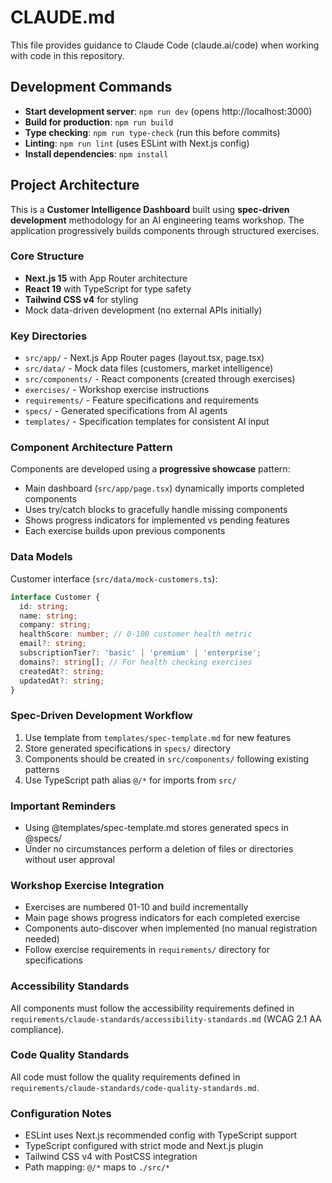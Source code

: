 # CLAUDE.md

This file provides guidance to Claude Code (claude.ai/code) when working with code in this repository.

## Development Commands

- **Start development server**: `npm run dev` (opens http://localhost:3000)
- **Build for production**: `npm run build`
- **Type checking**: `npm run type-check` (run this before commits)
- **Linting**: `npm run lint` (uses ESLint with Next.js config)
- **Install dependencies**: `npm install`

## Project Architecture

This is a **Customer Intelligence Dashboard** built using **spec-driven development** methodology for an AI engineering teams workshop. The application progressively builds components through structured exercises.

### Core Structure
- **Next.js 15** with App Router architecture
- **React 19** with TypeScript for type safety
- **Tailwind CSS v4** for styling
- Mock data-driven development (no external APIs initially)

### Key Directories
- `src/app/` - Next.js App Router pages (layout.tsx, page.tsx)
- `src/data/` - Mock data files (customers, market intelligence)
- `src/components/` - React components (created through exercises)
- `exercises/` - Workshop exercise instructions
- `requirements/` - Feature specifications and requirements
- `specs/` - Generated specifications from AI agents
- `templates/` - Specification templates for consistent AI input

### Component Architecture Pattern
Components are developed using a **progressive showcase** pattern:
- Main dashboard (`src/app/page.tsx`) dynamically imports completed components
- Uses try/catch blocks to gracefully handle missing components
- Shows progress indicators for implemented vs pending features
- Each exercise builds upon previous components

### Data Models
Customer interface (`src/data/mock-customers.ts`):
```typescript
interface Customer {
  id: string;
  name: string;
  company: string;
  healthScore: number; // 0-100 customer health metric
  email?: string;
  subscriptionTier?: 'basic' | 'premium' | 'enterprise';
  domains?: string[]; // For health checking exercises
  createdAt?: string;
  updatedAt?: string;
}
```

### Spec-Driven Development Workflow
1. Use template from `templates/spec-template.md` for new features
2. Store generated specifications in `specs/` directory
3. Components should be created in `src/components/` following existing patterns
4. Use TypeScript path alias `@/*` for imports from `src/`

### Important Reminders
- Using @templates/spec-template.md stores generated specs in @specs/
- Under no circumstances perform a deletion of files or directories without user approval

### Workshop Exercise Integration
- Exercises are numbered 01-10 and build incrementally
- Main page shows progress indicators for each completed exercise
- Components auto-discover when implemented (no manual registration needed)
- Follow exercise requirements in `requirements/` directory for specifications

### Accessibility Standards
All components must follow the accessibility requirements defined in `requirements/claude-standards/accessibility-standards.md` (WCAG 2.1 AA compliance).

### Code Quality Standards
All code must follow the quality requirements defined in `requirements/claude-standards/code-quality-standards.md`.

### Configuration Notes
- ESLint uses Next.js recommended config with TypeScript support
- TypeScript configured with strict mode and Next.js plugin
- Tailwind CSS v4 with PostCSS integration
- Path mapping: `@/*` maps to `./src/*`


